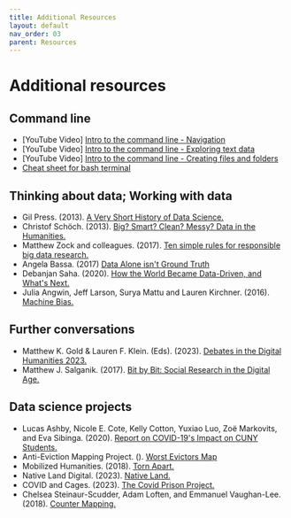 ```yaml
---
title: Additional Resources
layout: default
nav_order: 03
parent: Resources
---
```


# Additional resources

## Command line
- [YouTube Video] [Intro to the command line - Navigation](https://www.youtube.com/watch?v=TmaYW51GP_E) 
- [YouTube Video] [Intro to the command line - Exploring text data](https://www.youtube.com/watch?v=BMcem8xFSMQ)
- [YouTube Video] [Intro to the command line - Creating files and folders](https://www.youtube.com/watch?v=InYDsoPX81I) 
- [Cheat sheet for bash terminal](/assets/pdf/BiteSizeCommandLine.pdf)

## Thinking about data; Working with data
- Gil Press. (2013). [A Very Short History of Data Science.](https://www.forbes.com/sites/gilpress/2013/05/28/a-very-short-history-of-data-science/?sh=6f4ef4855cfc)
- Christof Schöch. (2013). [Big? Smart? Clean? Messy? Data in the Humanities.](https://journalofdigitalhumanities.org/2-3/big-smart-clean-messy-data-in-the-humanities/)
- Matthew Zock and colleagues. (2017). [Ten simple rules for responsible big data research.](https://www.ncbi.nlm.nih.gov/pmc/articles/PMC5373508/)
- Angela Bassa. (2017) [Data Alone isn't Ground Truth](https://medium.com/@angebassa/data-alone-isnt-ground-truth-9e733079dfd4)
- Debanjan Saha. (2020). [How the World Became Data-Driven, and What's Next.](https://www.forbes.com/sites/googlecloud/2020/05/20/how-the-world-became-data-driven-and-whats-next/?sh=544fd4757fc5)
- Julia Angwin, Jeff Larson, Surya Mattu and Lauren Kirchner. (2016). [Machine Bias.](https://www.propublica.org/article/machine-bias-risk-assessments-in-criminal-sentencing)

## Further conversations
- Matthew K. Gold & Lauren F. Klein. (Eds). (2023). [Debates in the Digital Humanities 2023.](https://dhdebates.gc.cuny.edu/projects/debates-in-the-digital-humanities-2023)
- Matthew J. Salganik. (2017). [Bit by Bit: Social Research in the Digital Age.](https://www.bitbybitbook.com/en/1st-ed/preface/)

## Data science projects
- Lucas Ashby, Nicole E. Cote, Kelly Cotton, Yuxiao Luo, Zoë Markovits, and Eva Sibinga. (2020). [Report on COVID-19's Impact on CUNY Students.](https://dataforgood.commons.gc.cuny.edu/report-on-covid-19s-impact-on-cuny-students/)
- Anti-Eviction Mapping Project. (). [Worst Evictors Map](https://www.worstevictorsnyc.org/)
- Mobilized Humanities. (2018). [Torn Apart.](http://xpmethod.columbia.edu/torn-apart/volume/2/) 
- Native Land Digital. (2023). [Native Land.](https://native-land.ca/)
- COVID and Cages. (2023). [The Covid Prison Project.](https://covidprisonproject.com/)
- Chelsea Steinaur-Scudder, Adam Loften, and Emmanuel Vaughan-Lee. (2018). [Counter Mapping.](https://emergencemagazine.org/feature/counter-mapping/)